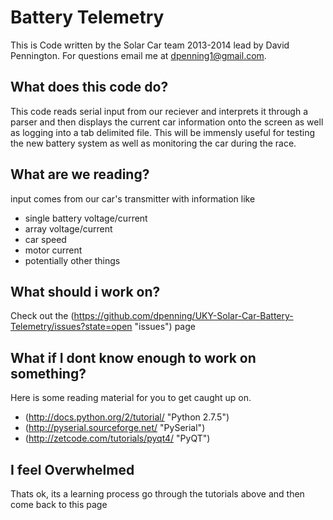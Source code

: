 Battery Telemetry
=================
This is Code written by the Solar Car team 2013-2014 lead by David Pennington. For questions email me at dpenning1@gmail.com.

What does this code do?
-----------------------
This code reads serial input from our reciever and interprets it through a parser and then displays the current car information onto the screen as well as logging into a tab delimited file. This will be immensly useful for testing the new battery system as well as monitoring the car during the race.

What are we reading?
--------------------
input comes from our car's transmitter with information like
 - single battery voltage/current
 - array voltage/current
 - car speed
 - motor current
 - potentially other things

What should i work on?
----------------------
Check out the (https://github.com/dpenning/UKY-Solar-Car-Battery-Telemetry/issues?state=open "issues") page

What if I dont know enough to work on something?
------------------------------------------------
Here is some reading material for you to get caught up on.
 - (http://docs.python.org/2/tutorial/ "Python 2.7.5")
 - (http://pyserial.sourceforge.net/ "PySerial")
 - (http://zetcode.com/tutorials/pyqt4/ "PyQT")

I feel Overwhelmed
------------------
Thats ok, its a learning process go through the tutorials above and then come back to this page
